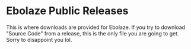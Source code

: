 # Ebolaze Public Releases

This is where downloads are provided for Ebolaze. If you try to download "Source Code" from a release, this is the only file you are going to get. Sorry to disappoint you lol.
 
      
      
    
   
  
  
     
      
 
  
  
 
  


     
             
                               
                                      

